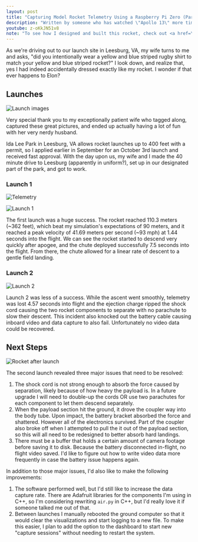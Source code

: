 ```yaml
---
layout: post
title: "Capturing Model Rocket Telemetry Using a Raspberry Pi Zero (Part 2)"
description: "Written by someone who has watched \"Apollo 13\" more times than he'd like to admit."
youtube: z-oKkJN51v8
note: "To see how I designed and built this rocket, check out <a href=\"/2020/10/03/model-rocket-telemetry-part-1/\">Part 1</a>"
---
```


As we're driving out to our launch site in Leesburg, VA, my wife turns to me and asks, "did you intentionally wear a yellow and blue striped rugby shirt to match your yellow and blue striped rocket?" I look down, and realize that, yes I had indeed accidentally dressed exactly like my rocket. I wonder if that ever happens to Elon?

## Launches

![Launch images](/images/rocket/launch.jpg)

Very special thank you to my exceptionally patient wife who tagged along, captured these great pictures, and ended up actually having a lot of fun with her very nerdy husband.

Ida Lee Park in Leesburg, VA allows rocket launches up to 400 feet with a permit, so I applied earlier in September for an October 3rd launch and received fast approval. With the day upon us, my wife and I made the 40 minute drive to Leesburg (apparently in uniform?), set up in our designated part of the park, and got to work.

### Launch 1

![Telemetry](/images/rocket/telemetry.gif)

![Launch 1](/images/rocket/launch1.png)

The first launch was a huge success. The rocket reached 110.3 meters (~362 feet), which beat my simulation's expectations of 90 meters, and it reached a peak velocity of 41.69 meters per second (~93 mph) at 1.44 seconds into the flight. We can see the rocket started to descend very quickly after apogee, and the chute deployed successfully 7.5 seconds into the flight. From there, the chute allowed for a linear rate of descent to a gentle field landing.

### Launch 2

![Launch 2](/images/rocket/launch2.png)

Launch 2 was less of a success. While the ascent went smoothly, telemetry was lost 4.57 seconds into flight and the ejection charge ripped the shock cord causing the two rocket components to separate with no parachute to slow their descent. This incident also knocked out the battery cable causing inboard video and data capture to also fail. Unfortunately no video data could be recovered.

## Next Steps

![Rocket after launch](/images/rocket/recovery.jpg)

The second launch revealed three major issues that need to be resolved: 

1. The shock cord is not strong enough to absorb the force caused by separation, likely because of how heavy the payload is. In a future upgrade I will need to double-up the cords OR use two parachutes for each component to let them descend separately.
2. When the payload section hit the ground, it drove the coupler way into the body tube. Upon impact, the battery bracket absorbed the force and shattered. However all of the electronics survived. Part of the coupler also broke off when I attempted to pull the it out of the payload section, so this will all need to be redesigned to better absorb hard landings.
3. There must be a buffer that holds a certain amount of camera footage before saving it to disk. Because the battery disconnected in-flight, no flight video saved. I'd like to figure out how to write video data more frequently in case the battery issue happens again.

In addition to those major issues, I'd also like to make the following improvements:

1. The software performed well, but I'd still like to increase the data capture rate. There are Adafruit libraries for the components I'm using in C++, so I'm considering rewriting `air.py` in C++, but I'd really love it if someone talked me out of that.
2. Between launches I manually rebooted the ground computer so that it would clear the visualizations and start logging to a new file. To make this easier, I plan to add the option to the dashboard to start new "capture sessions" without needing to restart the system.
